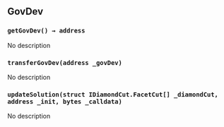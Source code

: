 ## GovDev

### `getGovDev() → address`

No description

### `transferGovDev(address _govDev)`

No description

### `updateSolution(struct IDiamondCut.FacetCut[] _diamondCut, address _init, bytes _calldata)`

No description
